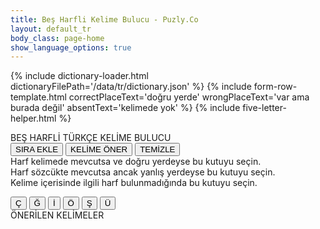 ```yaml
---
title: Beş Harfli Kelime Bulucu - Puzly.Co
layout: default_tr
body_class: page-home
show_language_options: true
---
```


{% include dictionary-loader.html dictionaryFilePath='/data/tr/dictionary.json' %}
{% include form-row-template.html correctPlaceText='doğru yerde' wrongPlaceText='var ama burada değil' absentText='kelimede yok' %}
{% include five-letter-helper.html %}

<section class="helper-content">
	<div class="form-container">
		<span class="title">BEŞ HARFLİ TÜRKÇE KELİME BULUCU</span>
		<div class="button-container">
			<button type="button" onclick="addRow()">SIRA EKLE</button>
			<button type="button" onclick="handleSuggestionRequest()">KELİME ÖNER</button>
			<button type="button" onclick="resetForm()">TEMİZLE</button>
		</div>
		<div class="usage-guide-container">
			<div>
				<div class="status-box correct-place-box"></div>
				<span class="usage-guide-text">Harf kelimede mevcutsa ve doğru yerdeyse bu kutuyu seçin.</span>
			</div>
			<div>
				<div class="status-box wrong-place-box"></div>
				<span class="usage-guide-text">Harf sözcükte mevcutsa ancak yanlış yerdeyse bu kutuyu seçin.</span>
			</div>
			<div>
				<div class="status-box absent-box"></div>
				<span class="usage-guide-text">Kelime içerisinde ilgili harf bulunmadığında bu kutuyu seçin.</span>
			</div>
		</div>
		<form id="word_form"></form>
		<div class="keyboard-container">
			<button type="button" onclick="enterLetter('Ç')">Ç</button>
			<button type="button" onclick="enterLetter('Ğ')">Ğ</button>
			<button type="button" onclick="enterLetter('İ')">İ</button>
			<button type="button" onclick="enterLetter('Ö')">Ö</button>
			<button type="button" onclick="enterLetter('Ş')">Ş</button>
			<button type="button" onclick="enterLetter('Ü')">Ü</button>
		</div>
		<div class="suggestions-container">
			<span class="title">ÖNERİLEN KELİMELER</span>
			<br />
			<span id="suggestions_slot"></span>
		</div>
	</div>
</section>

